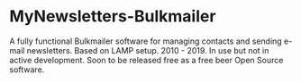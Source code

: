 # MyNewsletters-Bulkmailer
A fully functional Bulkmailer software for managing contacts and sending e-mail newsletters. Based on LAMP setup. 2010 - 2019. In use but not in active development. Soon to be released free as a free beer Open Source software.
